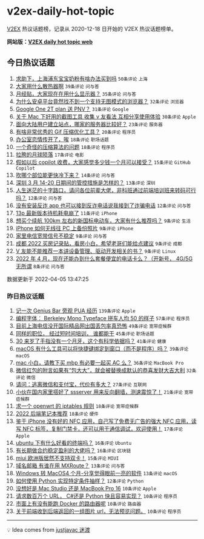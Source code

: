 # v2ex-daily-hot-topic

[V2EX](https://www.v2ex.com/) 热议话题榜，记录从 2020-12-18 日开始的 V2EX 热议话题榜单。

**网站版：[V2EX daily hot topic web](https://boojack.github.io/v2ex-daily-hot-topic-web/)**

## 今日热议话题

<!-- TODAY BEGIN -->

1. [求助下，上海浦东宝宝奶粉有啥办法买到吗](https://www.v2ex.com/t/844997) `50条评论` `上海`
1. [大家用什么散热器啊](https://www.v2ex.com/t/844976) `39条评论` `问与答`
1. [月经贴，大家现在在用什么显示器？](https://www.v2ex.com/t/845036) `35条评论` `问与答`
1. [为什么安卓平台竟然找不到一个支持无图模式的浏览器？](https://www.v2ex.com/t/844974) `32条评论` `浏览器`
1. [Google One 2T plan 送 PNV？](https://www.v2ex.com/t/845017) `31条评论` `Google`
1. [关于 Mac 下好用的截图工具 收集 v 友看法 互相分享使用体验](https://www.v2ex.com/t/845041) `30条评论` `Apple`
1. [面向大陆用户建立站点，哪家的服务器比较好？](https://www.v2ex.com/t/844983) `23条评论` `服务器`
1. [有啥非常优秀的 Gif 压缩优化工具？](https://www.v2ex.com/t/845009) `20条评论` `程序员`
1. [办公室恋情传开了，唉](https://www.v2ex.com/t/845066) `18条评论` `职场话题`
1. [一个奇怪的压缩算法的问题](https://www.v2ex.com/t/845022) `18条评论` `程序员`
1. [拉胯的月球陨落](https://www.v2ex.com/t/845019) `17条评论` `电影`
1. [假如以后 copilot 收费，大家感觉多少钱一个月可以接受？](https://www.v2ex.com/t/844980) `15条评论` `GitHub Copilot`
1. [吹哪个部位能更快冷下来？](https://www.v2ex.com/t/844989) `14条评论` `问与答`
1. [深圳 3 月 14-20 日期间的管控措施是怎样的？](https://www.v2ex.com/t/845034) `13条评论` `深圳`
1. [人生迷茫的十字路口，请问各位前辈大佬，非科班通过前端培训班来转码可行吗？](https://www.v2ex.com/t/845061) `12条评论` `问与答`
1. [没有安装反诈 app 也可以接到反诈电话说我接到了诈骗电话](https://www.v2ex.com/t/844977) `12条评论` `问与答`
1. [13p 最新版本待机耗电崩了](https://www.v2ex.com/t/844972) `11条评论` `iPhone`
1. [想买个续航 100km 左右的新国标电动车，大家有什么推荐吗？](https://www.v2ex.com/t/845055) `9条评论` `生活`
1. [iPhone 如何无线往 PC 上备份照片](https://www.v2ex.com/t/845051) `9条评论` `iPhone`
1. [家里电信宽带信号不稳定](https://www.v2ex.com/t/845007) `9条评论` `问与答`
1. [成都 2022 买房记录贴，看房小白，希望老哥们能给点建议](https://www.v2ex.com/t/845003) `9条评论` `成都`
1. [V 友能不能推荐一本讲设备管理、驱动开发相关的书？](https://www.v2ex.com/t/844978) `9条评论` `Linux`
1. [2022 年 4 月，现在还能办到什么套餐便宜的电话卡么？（开新号， 4G/5G 无所谓](https://www.v2ex.com/t/845064) `8条评论` `问与答`

数据更新于 2022-04-05 13:47:25

<!-- TODAY END -->

### 昨日热议话题

<!-- YESTERDAY BEGIN -->

1. [记一次 Genius Bar 旁观 PUA 经历](https://www.v2ex.com/t/844837) `139条评论` `Apple`
1. [编程字体： Berkeley Mono Typeface 拼车人均 50 的样子](https://www.v2ex.com/t/844846) `57条评论` `程序员`
1. [目前上海电信没开国际精品网出国丢包率真恐怖](https://www.v2ex.com/t/844883) `49条评论` `宽带症候群`
1. [同样的职位， 经过短时间培训， 谁都能干](https://www.v2ex.com/t/844852) `45条评论` `职场话题`
1. [30 来岁了手指没有一个月牙，这个有科学依据吗？](https://www.v2ex.com/t/844856) `41条评论` `健康`
1. [macOS 有什么工具可以将快捷键绑定到窗口（而不是程序）吗？](https://www.v2ex.com/t/844853) `39条评论` `macOS`
1. [mac 小白，请教下买 mbp 有必要一起买 AC 么？](https://www.v2ex.com/t/844884) `36条评论` `MacBook Pro`
1. [微信红包的附言如果有“包大大”，就会被替换成默认的恭喜发财大吉大利](https://www.v2ex.com/t/844869) `32条评论` `微信`
1. [请问：逃离微信和支付宝，代价有多大？](https://www.v2ex.com/t/844963) `27条评论` `互联网`
1. [小伙在国内家里搭好了 ssserver 用来反向翻墙，测速震惊了！](https://www.v2ex.com/t/844910) `21条评论` `宽带症候群`
1. [求一个 openwrt 的 iptables 规则](https://www.v2ex.com/t/844927) `18条评论` `宽带症候群`
1. [2022 后端笔记本推荐](https://www.v2ex.com/t/844916) `18条评论` `硬件`
1. [鉴于 iPhone 没有好的 NFC 应用，自己写了免费无广告的强大 NFC 应用，读写 NFC 标签，复制门禁卡，还可以用于通信调试，欢迎使用！](https://www.v2ex.com/t/844843) `17条评论` `Apple`
1. [ubuntu 下有什么好看的终端吗？](https://www.v2ex.com/t/844876) `16条评论` `Ubuntu`
1. [有长期做合约稳定盈利的大佬吗？](https://www.v2ex.com/t/844860) `16条评论` `区块链`
1. [miui 欧洲版居然不支持双卡！](https://www.v2ex.com/t/844942) `15条评论` `MIUI`
1. [域名邮箱 有谁在用 MXRoute？](https://www.v2ex.com/t/844924) `13条评论` `问与答`
1. [Windows 转 MacOS4 个月-分享觉得眼前一亮的软件](https://www.v2ex.com/t/844921) `13条评论` `macOS`
1. [如何使用 Python 实现特定条件抽样？](https://www.v2ex.com/t/844867) `12条评论` `Python`
1. [没想好是 Mac Studio 还是 MacBook Pro 16](https://www.v2ex.com/t/844967) `10条评论` `Apple`
1. [请求数百万个 URL， C#还是 Python 快且容易实现？](https://www.v2ex.com/t/844961) `10条评论` `程序员`
1. [市面上有没有能跑 Docker 的路由器呢](https://www.v2ex.com/t/844959) `10条评论` `路由器`
1. [关于前端收到后端返回的一组图片 url，无法预览问题。](https://www.v2ex.com/t/844947) `10条评论` `程序员`

<!-- YESTERDAY END -->

---

💡 Idea comes from [justjavac 迷渡](https://github.com/justjavac/)

